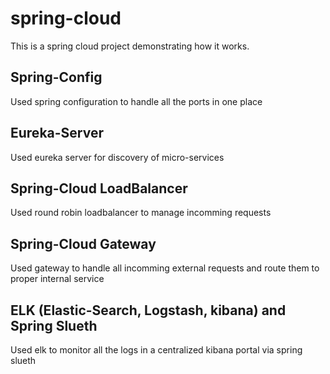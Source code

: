 # spring-cloud
This is a spring cloud project demonstrating how it works.

## Spring-Config
Used spring configuration to handle all the ports in one place

## Eureka-Server
Used eureka server for discovery of micro-services

## Spring-Cloud LoadBalancer
Used round robin loadbalancer to manage incomming requests

## Spring-Cloud Gateway
Used gateway to handle all incomming external requests and route them to proper internal service

## ELK (Elastic-Search, Logstash, kibana) and Spring Slueth
Used elk to monitor all the logs in a centralized kibana portal via spring slueth
